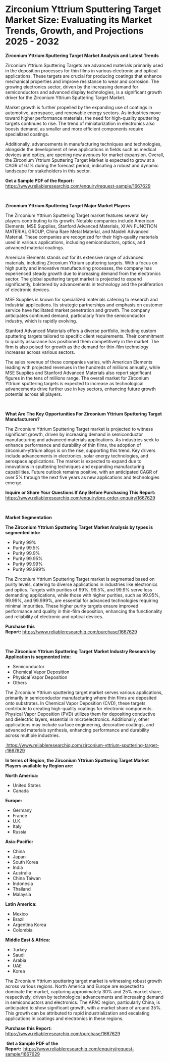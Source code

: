 <p><h1>Zirconium Yttrium Sputtering Target Market Size: Evaluating its Market Trends, Growth, and Projections 2025 - 2032</h1></p><p><strong>Zirconium Yttrium Sputtering Target Market Analysis and Latest Trends</strong></p>
<p><p>Zirconium Yttrium Sputtering Targets are advanced materials primarily used in the deposition processes for thin films in various electronic and optical applications. These targets are crucial for producing coatings that enhance mechanical properties and improve resistance to wear and corrosion. The growing electronics sector, driven by the increasing demand for semiconductors and advanced display technologies, is a significant growth driver for the Zirconium Yttrium Sputtering Target Market.</p><p>Market growth is further propelled by the expanding use of coatings in automotive, aerospace, and renewable energy sectors. As industries move toward higher performance materials, the need for high-quality sputtering targets continues to rise. The trend of miniaturization in electronics also boosts demand, as smaller and more efficient components require specialized coatings.</p><p>Additionally, advancements in manufacturing techniques and technologies, alongside the development of new applications in fields such as medical devices and optics, are opening new avenues for market expansion. Overall, the Zirconium Yttrium Sputtering Target Market is expected to grow at a CAGR of 6.1% during the forecast period, indicating a robust and dynamic landscape for stakeholders in this sector.</p></p>
<p><strong>Get a Sample PDF of the Report:&nbsp;</strong> <a href="https://www.reliableresearchiq.com/enquiry/request-sample/1667629?utm_campaign=3583&utm_medium=2&utm_source=Github&utm_content=ia&utm_term=18042025&utm_id=zirconium-yttrium-sputtering-target">https://www.reliableresearchiq.com/enquiry/request-sample/1667629</a></p>
<p>&nbsp;</p>
<p><strong>Zirconium Yttrium Sputtering Target Major Market Players</strong></p>
<p><p>The Zirconium Yttrium Sputtering Target market features several key players contributing to its growth. Notable companies include American Elements, MSE Supplies, Stanford Advanced Materials, XI'AN FUNCTION MATERIAL GROUP, China Rare Metal Material, and Maideli Advanced Material. These companies are recognized for their high-quality materials used in various applications, including semiconductors, optics, and advanced material coatings.</p><p>American Elements stands out for its extensive range of advanced materials, including Zirconium Yttrium sputtering targets. With a focus on high purity and innovative manufacturing processes, the company has experienced steady growth due to increasing demand from the electronics sector. The global sputtering target market is projected to expand significantly, bolstered by advancements in technology and the proliferation of electronic devices.</p><p>MSE Supplies is known for specialized materials catering to research and industrial applications. Its strategic partnerships and emphasis on customer service have facilitated market penetration and growth. The company anticipates continued demand, particularly from the semiconductor industry, which is rapidly evolving.</p><p>Stanford Advanced Materials offers a diverse portfolio, including custom sputtering targets tailored to specific client requirements. Their commitment to quality assurance has positioned them competitively in the market. The firm is also poised for growth as the demand for thin-film technology increases across various sectors.</p><p>The sales revenue of these companies varies, with American Elements leading with projected revenues in the hundreds of millions annually, while MSE Supplies and Stanford Advanced Materials also report significant figures in the tens of millions range. The overall market for Zirconium Yttrium sputtering targets is expected to increase as technological advancements drive further use in key sectors, enhancing future growth potential across all players.</p></p>
<p>&nbsp;</p>
<p><strong>What Are The Key Opportunities For Zirconium Yttrium Sputtering Target Manufacturers?</strong></p>
<p><p>The Zirconium Yttrium Sputtering Target market is projected to witness significant growth, driven by increasing demand in semiconductor manufacturing and advanced materials applications. As industries seek to enhance performance and durability of thin films, the adoption of zirconium-yttrium alloys is on the rise, supporting this trend. Key drivers include advancements in electronics, solar energy technologies, and aerospace applications. The market is expected to expand due to innovations in sputtering techniques and expanding manufacturing capabilities. Future outlook remains positive, with an anticipated CAGR of over 5% through the next five years as new applications and technologies emerge.</p></p>
<p><strong>Inquire or Share Your Questions If Any Before Purchasing This Report:</strong> <a href="https://www.reliableresearchiq.com/enquiry/pre-order-enquiry/1667629?utm_campaign=3583&utm_medium=2&utm_source=Github&utm_content=ia&utm_term=18042025&utm_id=zirconium-yttrium-sputtering-target">https://www.reliableresearchiq.com/enquiry/pre-order-enquiry/1667629</a></p>
<p>&nbsp;</p>
<p><strong>Market Segmentation</strong></p>
<p><strong>The Zirconium Yttrium Sputtering Target Market Analysis by types is segmented into:</strong></p>
<p><ul><li>Purity 99%</li><li>Purity 99.5%</li><li>Purity 99.9%</li><li>Purity 99.95%</li><li>Purity 99.99%</li><li>Purity 99.999%</li></ul></p>
<p><p>The Zirconium Yttrium Sputtering Target market is segmented based on purity levels, catering to diverse applications in industries like electronics and optics. Targets with purities of 99%, 99.5%, and 99.9% serve less demanding applications, while those with higher purities, such as 99.95%, 99.99%, and 99.999%, are essential for advanced technologies requiring minimal impurities. These higher purity targets ensure improved performance and quality in thin-film deposition, enhancing the functionality and reliability of electronic and optical devices.</p></p>
<p><strong>Purchase this Report:&nbsp;</strong><a href="https://www.reliableresearchiq.com/purchase/1667629?utm_campaign=3583&utm_medium=2&utm_source=Github&utm_content=ia&utm_term=18042025&utm_id=zirconium-yttrium-sputtering-target">https://www.reliableresearchiq.com/purchase/1667629</a></p>
<p>&nbsp;</p>
<p><strong>The Zirconium Yttrium Sputtering Target Market Industry Research by Application is segmented into:</strong></p>
<p><ul><li>Semiconductor</li><li>Chemical Vapor Deposition</li><li>Physical Vapor Deposition</li><li>Others</li></ul></p>
<p><p>The Zirconium Yttrium sputtering target market serves various applications, primarily in semiconductor manufacturing where thin films are deposited onto substrates. In Chemical Vapor Deposition (CVD), these targets contribute to creating high-quality coatings for electronic components. Physical Vapor Deposition (PVD) utilizes them for depositing conductive and dielectric layers, essential in microelectronics. Additionally, other applications may include surface engineering, decorative coatings, and advanced materials synthesis, enhancing performance and durability across multiple industries.</p></p>
<p><a href="https://www.reliableresearchiq.com/zirconium-yttrium-sputtering-target-r1667629?utm_campaign=3583&utm_medium=2&utm_source=Github&utm_content=ia&utm_term=18042025&utm_id=zirconium-yttrium-sputtering-target">&nbsp;https://www.reliableresearchiq.com/zirconium-yttrium-sputtering-target-r1667629</a></p>
<p><strong>In terms of Region, the Zirconium Yttrium Sputtering Target Market Players available by Region are:</strong></p>
<p>
    <p> <strong> North America: </strong>
        <ul>
            <li>United States</li>
            <li>Canada</li>
        </ul>
        </p> 
    <p> <strong> Europe: </strong>
        <ul>
            <li>Germany</li>
            <li>France</li>
            <li>U.K.</li>
            <li>Italy</li>
            <li>Russia</li>
        </ul>
        </p> 
    <p> <strong> Asia-Pacific: </strong>
        <ul>
            <li>China</li>
            <li>Japan</li>
            <li>South Korea</li>
            <li>India</li>
            <li>Australia</li>
            <li>China Taiwan</li>
            <li>Indonesia</li>
            <li>Thailand</li>
            <li>Malaysia</li>
        </ul>
        </p> 
    <p> <strong> Latin America: </strong>
        <ul>
            <li>Mexico</li>
            <li>Brazil</li>
            <li>Argentina Korea</li>
            <li>Colombia</li>
        </ul>
        </p> 
    <p> <strong> Middle East & Africa: </strong>
        <ul>
            <li>Turkey</li>
            <li>Saudi</li>
            <li>Arabia</li>
            <li>UAE</li>
            <li>Korea</li>
        </ul>
    </p>
    </p>
<p><p>The Zirconium Yttrium sputtering target market is witnessing robust growth across various regions. North America and Europe are expected to dominate the market, capturing approximately 30% and 25% market share, respectively, driven by technological advancements and increasing demand in semiconductors and electronics. The APAC region, particularly China, is anticipated to show significant growth, with a market share of around 35%. This growth can be attributed to rapid industrialization and escalating applications in coatings and electronics in these regions.</p></p>
<p><strong>Purchase this Report: </strong><a href="https://www.reliableresearchiq.com/purchase/1667629?utm_campaign=3583&utm_medium=2&utm_source=Github&utm_content=ia&utm_term=18042025&utm_id=zirconium-yttrium-sputtering-target">https://www.reliableresearchiq.com/purchase/1667629</a></p>
<p>&nbsp;<strong>Get a Sample PDF of the Report:&nbsp;&nbsp;</strong><a href="https://www.reliableresearchiq.com/enquiry/request-sample/1667629?utm_campaign=3583&utm_medium=2&utm_source=Github&utm_content=ia&utm_term=18042025&utm_id=zirconium-yttrium-sputtering-target">https://www.reliableresearchiq.com/enquiry/request-sample/1667629</a></p>
<p><strong></strong></p>
<p><p></p><p></p><p></p></p>